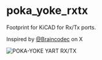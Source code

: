 # poka_yoke_rxtx
Footprint for KiCAD for Rx/Tx ports.

Inspired by [@Braincodec](https://twitter.com/braincodec/status/914080981858050048) on X 

![POKA-YOKE YART RX/TX](https://pbs.twimg.com/media/DK93zsWWkAIjwF0?format=jpg&name=900x900)
